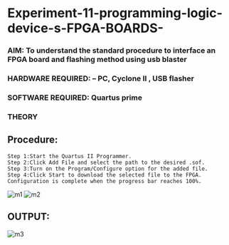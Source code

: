 # Experiment-11-programming-logic-device-s-FPGA-BOARDS-
 ### AIM: To understand the standard procedure to interface an FPGA board and flashing method using usb blaster 
### HARDWARE REQUIRED:  – PC, Cyclone II , USB flasher
### SOFTWARE REQUIRED:   Quartus prime
### THEORY 

## Procedure:
```
Step 1:Start the Quartus II Programmer.
Step 2:Click Add File and select the path to the desired .sof.
Step 3:Turn on the Program/Configure option for the added file.
Step 4:Click Start to download the selected file to the FPGA. Configuration is complete when the progress bar reaches 100%.
 ```
![m1](https://user-images.githubusercontent.com/93427264/174052788-57448f60-f3d2-44d4-8a0a-628fcf6cd404.png)
![m2](https://user-images.githubusercontent.com/93427264/174052951-940a435b-b76c-4d43-9121-878f3f00929a.png)
## OUTPUT:
![m3](https://user-images.githubusercontent.com/93427264/174053019-6352ef1c-cc71-41f8-b737-dd88dfb1c3d8.png)
